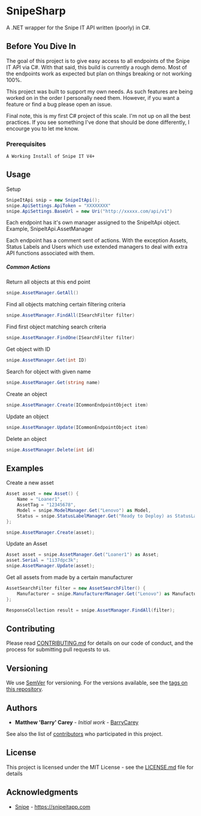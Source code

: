 ﻿# SnipeSharp

A .NET wrapper for the Snipe IT API written (poorly) in C#.

## Before You Dive In

The goal of this project is to give easy access to all endpoints of the Snipe IT API via C#.  With that said, this build is currently a rough demo. Most of the endpoints work as expected but plan on things breaking or not working 100%.

This project was built to support my own needs.  As such features are being worked on in the order I personally need them.  However, if you want a feature or find a bug please open an issue. 

Final note, this is my first C# project of this scale.  I'm not up on all the best practices.  If you see something I've done that should be done differently, I encourge you to let me know. 

### Prerequisites

```
A Working Install of Snipe IT V4+
```

## Usage
Setup
```csharp
SnipeItApi snip = new SnipeItApi();
snipe.ApiSettings.ApiToken = "XXXXXXXX"
snipe.ApiSettings.BaseUrl = new Uri("http://xxxxx.com/api/v1")
```

Each endpoint has it's own manager assigned to the SnipeItApi object.  Example, SnipeItApi.AssetManager 

Each endpoint has a comment sent of actions.  With the exception Assets, Status Labels and Users which use extended managers to deal with extra API functions associated with them. 

##### Common Actions
Return all objects at this end point
```csharp
snipe.AssetManager.GetAll()
```

Find all objects matching certain filtering criteria 
```csharp
snipe.AssetManager.FindAll(ISearchFilter filter)
```

Find first object matching search criteria
```csharp
snipe.AssetManager.FindOne(ISearchFilter filter)
```

Get object with ID
```csharp
snipe.AssetManager.Get(int ID)
```

Search for object with given name
```csharp
snipe.AssetManager.Get(string name)
```

Create an object
```csharp
snipe.AssetManager.Create(ICommonEndpointObject item)
```

Update an object
```csharp
snipe.AssetManager.Update(ICommonEndpointObject item)
```

Delete an object
```csharp
snipe.AssetManager.Delete(int id)
```


## Examples

Create a new asset
```csharp
Asset asset = new Asset() {
    Name = "Loaner1",
    AssetTag = "12345678",
    Model = snipe.ModelManager.Get("Lenovo") as Model,
    Status = snipe.StatusLabelManager.Get("Ready to Deploy) as StatusLabel
};

snipe.AssetManager.Create(asset);
```

Update an Asset
```csharp
Asset asset = snipe.AssetManager.Get("Loaner1") as Asset;
asset.Serial = "1i37dpc3k";
snipe.AssetManager.Update(asset);
```

Get all assets from made by a certain manufacturer
```csharp
AssetSearchFilter filter = new AssetSearchFilter() {
    Manufacturer = snipe.ManufacturerManager.Get("Lenovo") as Manufacturer
};

ResponseCollection result = snipe.AssetManager.FindAll(filter);
```
## Contributing

Please read [CONTRIBUTING.md](https://gist.github.com/PurpleBooth/b24679402957c63ec426) for details on our code of conduct, and the process for submitting pull requests to us.

## Versioning

We use [SemVer](http://semver.org/) for versioning. For the versions available, see the [tags on this repository](https://github.com/your/project/tags). 

## Authors

* **Matthew 'Barry' Carey** - *Initial work* - [BarryCarey](https://github.com/barrycarey)

See also the list of [contributors](https://github.com/your/project/contributors) who participated in this project.

## License

This project is licensed under the MIT License - see the [LICENSE.md](LICENSE.md) file for details

## Acknowledgments

* [Snipe](https://github.com/snipe) - https://snipeitapp.com
